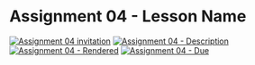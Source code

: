 # Assignment 04 - Lesson Name

[![Assignment 04 invitation](https://img.shields.io/badge/Assignment04-Repository-blue?style=for-the-badge&logo=open%20badges)](https://classroom.github.com/a/frFBMRDR)
[![Assignment 04 - Description](https://img.shields.io/badge/Assignment04-Description-blue?style=for-the-badge&logo=open%20badges)](https://wellesley-bisc195.github.io/assignments/Assignment04)
[![Assignment 04 - Rendered](https://img.shields.io/badge/04-Script-blue?style=for-the-badge&logo=open%20badges)](https://wellesley-bisc195.github.io/assignments/assignment04/#assignment04_code)
[![Assignment 04 - Due](https://img.shields.io/badge/Due-6%2F22%2F2020-orange?style=for-the-badge&logo=open%20badges)](https://wellesley-bisc195.github.io/assignments/Assignment04)

